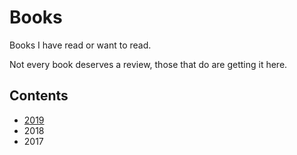 # Books

Books I have read or want to read. 

Not every book deserves a review, those that do are getting it here.

## Contents

- [2019](2019)
- 2018
- 2017

